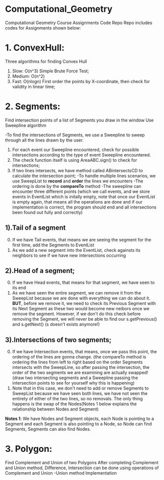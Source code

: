 # Computational_Geometry
Computational Geometry Course Assignments Code Repo
Repo includes codes for Assignments shown below:
# 1. ConvexHull: 
Three algorithms for finding Convex Hull
  1) Slow: O(n^3) Simple Brute Force Test;
  2) Medium: O(n^2) 
  3) Fast: O(nlogn) First order the points by X-coordinate, then check for validity in linear time;
# 2. Segments:
Find intersection points of a list of Segments you draw in the window
Use Sweepline algorithm

-To find the intersections of Segments, we use a Sweepline to sweep through all the lines drawn by the user. 
 1. For each event our Sweepline encountered, check for possible intersections according to the type of event Sweepline encountered.
 2. The check function itself is using AreaABC.sign() to check for intersections;
 3. If two lines intersects, we have method called ABintersectsCD to calculate the intersection point;
-To handle multiple lines scenarios, we use SweepList to **record** and **order** the lines we encounters
-The ordering is done by the **compareTo** method
-The sweepline can encounter three different points (which we call events, and we store events in EventList which is initally empty, note that once our EventList is empty again, that means all the operations are done and if our implementation is correct, the program should end and all intersections been found out fully and correctly)
## 1).Tail of a segment 
  0. If we have Tail events, that means we are seeing the segment for the first time, add the Segments to EventList
  1. As we add a new segment into the EventList, check againsts its neighbors to see if we have new intersections occurring
## 2).Head of a segment;
  0. If we have Head events, that means for that segment, we have seen to its end
  1. As we have seen the entire segment, we can remove it from the SweepList because we are done with everything we can do about it. **BUT**, before we remove it, we need to check its Previous Segment with its Next Segment as these two would become new neibors once we remove the segment. However, if we don't do this check before removing the Segment, we will never be able to find our s.getPrevious() and s.getNext() (s doesn't exists anymore!)
## 3).Intersections of two segments;
  0. If we have Intersection events, that means, once we pass this point, the ordering of the lines are gonna change. (the compareTo method is ordering the lines from left to right based on the order Segments intersects with the SweepLine, so after passing the intersection, the order of the two segments we are examining are actually swapped! (draw two intersecting segments and a Sweepline passing the intersection points to see for yourself why this is happening)
  1. Note that in this case, we don't need to add or remove Segments to SweepList because we have seen both lines, we have not seen the entirety of either of the two lines, so no removals. The only thing happens is the swap of the Nodes(Notes 1 below explains the relationship between Nodes and Segment)
  
**Notes 1**: We have Nodes and Segment objects, each Node is pointing to a Segment and each Segment is also pointing to a Node, so Node can find Segments, Segments can also find Nodes. 

# 3. Polygon:
Find Complement and Union of two Polygons
After completing Complement and Union method, Difference, Intersection can be done using operations of Complement and Union
-Union method Implementation